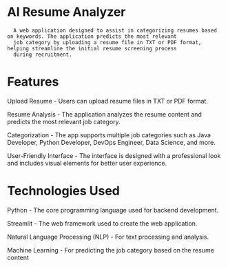 # AI Resume Analyzer
      A web application designed to assist in categorizing resumes based on keywords. The application predicts the most relevant 
      job category by uploading a resume file in TXT or PDF format, helping streamline the initial resume screening process 
      during recruitment.

# Features
Upload Resume - Users can upload resume files in TXT or PDF format.

Resume Analysis - The application analyzes the resume content and predicts the most relevant job category.

Categorization - The app supports multiple job categories such as Java Developer, Python Developer, DevOps Engineer, Data Science, and more.

User-Friendly Interface - The interface is designed with a professional look and includes visual elements for better user experience.

# Technologies Used
Python - The core programming language used for backend development.

Streamlit - The web framework used to create the web application.

Natural Language Processing (NLP) - For text processing and analysis.

Machine Learning - For predicting the job category based on the resume content
